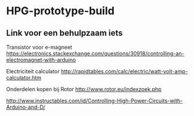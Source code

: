 # HPG-prototype-build

## Link voor een behulpzaam iets
Transistor voor e-magneet
https://electronics.stackexchange.com/questions/30918/controlling-an-electromagnet-with-arduino

Electriciteit calculator
http://rapidtables.com/calc/electric/watt-volt-amp-calculator.htm

Onderdelen kopen bij Rotor
http://www.rotor.eu/indexzoek.php

http://www.instructables.com/id/Controlling-High-Power-Circuits-with-Arduino-and-D/
